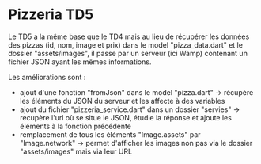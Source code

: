 # Pizzeria TD5

Le TD5 a la même base que le TD4 mais au lieu de récupérer les données des pizzas (id, nom, image et prix) dans le model "pizza_data.dart" et le dossier "assets/images", il passe par un serveur (ici Wamp) contenant un fichier JSON ayant les mêmes informations.

Les améliorations sont :
- ajout d'une fonction "fromJson" dans le model "pizza.dart"
    -> récupère les éléments du JSON du serveur et les affecte à des variables
- ajout du fichier "pizzeria_service.dart" dans un dossier "servies"
    -> recupère l'url où se situe le JSON, étudie la réponse et ajoute les éléments à la fonction précédente
- remplacement de tous les éléments "Image.assets" par "Image.network"
    -> permet d'afficher les images non pas via le dossier "assets/images" mais via leur URL 